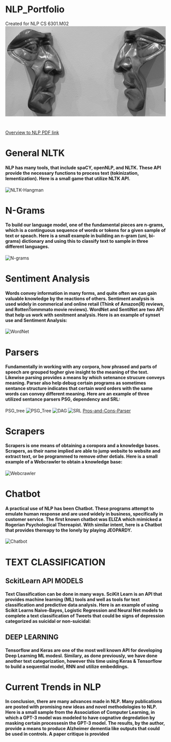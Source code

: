 # NLP_Portfolio
Created for NLP CS 6301.M02
 ![](https://github.com/jacobvillegas/NLP_Portfolio/blob/5b519bb4a0ea3e7cf88be617e74b1e6ac1cd4da1/IMG_0441.jpeg)
#
[Overview to NLP PDF link](https://github.com/jacobvillegas/NLP_Portfolio/raw/e8e8c411a0dde7aa6af9c66121bd179009c4f81f/OverviewofNLP.pdf)

# General NLTK
#### NLP has many tools, that include spaCY, openNLP, and NLTK. These API provide the necessary functions to process text (tokinization, lementization). Here is a small game that utilize NLTK API.
![NLTK-Hangman](https://github.com/jacobvillegas/NLP_Portfolio/tree/main/NLTK-tokenization)

# N-Grams
####  To build our language model, one of the fundamental pieces are n-grams, which is a continguous sequence of words or tokens for a given sample of text or speach. Here is a small example in building an n-gram (uni, bi-grams) dictionary and using this to classify text to sample in three different languages.
![N-grams](https://github.com/jacobvillegas/NLP_Portfolio/tree/main/N-Grams)

# Sentiment Analysis
#### Words convey information in many forms, and quite often we can gain valuable knowledge by the reactions of others. Sentiment analysis is used widely in commerical and online retail (Think of Amazon(R) reviews, and RottenTommmato movie reviews). WordNet and SentiNet are two API that help us work with senitment analysis. Here is an example of synset use and Sentiment Analysis:
![WordNet](https://github.com/jacobvillegas/NLP_Portfolio/tree/main/WordNet)

# Parsers
#### Fundamentally in working with any corpora, how phrased and parts of speech are grouped togher give insight to the meaning of the text. Likewise parsing provides a means by which setenance strucure conveys meaning. Parser also help debug certain programs as sometimes sentance structure indicates that certain word orders with the same words can convey different meaning.  Here are an example of three utilized sentance parsers PSG, dependency and SRL:
PSG_tree
![PSG_Tree](https://github.com/jacobvillegas/NLP_Portfolio/blob/main/Parsing/4711D70C-7464-4B9D-AB46-2B7F6166E29E.heic)
![DAG](https://github.com/jacobvillegas/NLP_Portfolio/blob/main/Parsing/A8AE9272-0BE8-4C7C-90A1-B2FC6185EA6B.heic)
![SRL](https://github.com/jacobvillegas/NLP_Portfolio/blob/main/Parsing/C40D5DAC-561D-4B84-9D3B-F379A6F2C9E1.heic)
[Pros-and-Cons-Parser](https://github.com/jacobvillegas/NLP_Portfolio/blob/main/Parsing/Pros%20and%20Cons%20of%20the%20parsers.pdf)


# Scrapers
#### Scrapers is one means of obtaining a coropora and a knowledge bases. Scrapers, as their name implied are able to jump website to website and extract text, or be programmed to remove other detials. Here is a small example of a Webcrawler to obtain a knowledge base:
![Webcrawler](https://github.com/jacobvillegas/NLP_Portfolio/tree/main/WebCrawler)

# Chatbot
#### A practical use of NLP has been Chatbot. These programs attempt to emulate human response and are used widely in business, specifically in customer service. The first known chatbot was ELIZA which mimicked a Rogerian Psychological Thereapist. With similar intent, here is a Chatbot that provides thereapy to the lonely by playing JEOPARDY.
![Chatbot](https://github.com/jacobvillegas/NLP_Portfolio/tree/main/Chatbot)



# TEXT CLASSIFICATION
## SckitLearn API MODELS
#### Text Classification can be done in many ways. SciKit Learn is an API that provides machine learning (ML) tools and well as tools for text classification and predictive data analysis. Here is an example of using Scikit Learns Naive-Bayes, Logistic Regression and Neural Net models to complete a text classification of Tweets that could be signs of depression categorized as suicidal or non-suicidal:

## DEEP LEARNING
#### Tensorflow and Keras are one of the most well known API for developing Deep Learning ML modesl. Similary, as done previously, we have done another text categorization, however this time using Keras & Tensorflow to build a sequential model, RNN and utilize embeddings. 



# Current Trends in NLP
#### In conclusion, there are many advances made in NLP. Many publications are posted with promising new ideas and novel methodologies to NLP. Here is a small sample from the Association of Computer Learning, in which a GPT-3 model was modeled to have cognative degredation by masking certain processesin the GPT-3 model. The results, by the author, provide a means to produce Alzheimer dementia like outputs that could be used in controls. A paper critique is provided
